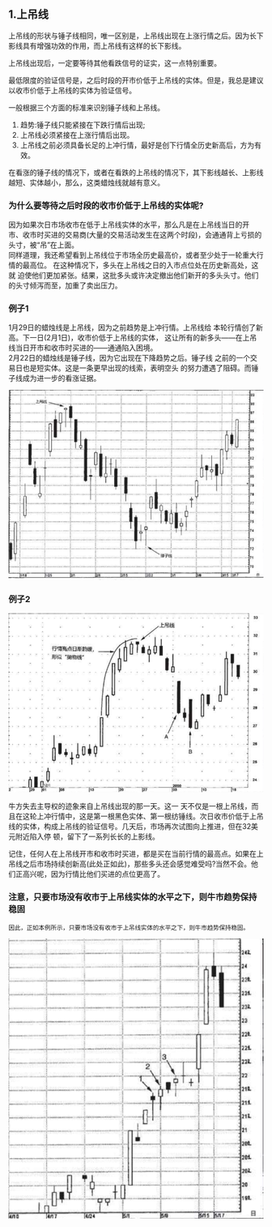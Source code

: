 ## 1.上吊线
上吊线的形状与锤子线相同，唯一区别是，上吊线出现在上涨行情之后。因为长下影线具有增强功效的作用，而上吊线有这样的长下影线。

上吊线出现后，一定要等待其他看跌信号的证实，这一点特别重要。

最低限度的验证信号是，之后时段的开市价低于上吊线的实体。但是，我总是建议以收市价低于上吊线的实体为验证信号。

一般根据三个方面的标准来识别锤子线和上吊线。
1. 趋势:锤子线只能紧接在下跌行情后出现;
2. 上吊线必须紧接在上涨行情后出现。
3. 上吊线之前必须具备长足的上冲行情，最好是创下行情全历史新高后，方为有效。

在看涨的锤子线的情况下，或者在看跌的上吊线的情况下，其下影线越长、上影线越短、实体越小，那么，这类蜡烛线就越有意义。

### 为什么要等待之后时段的收市价低于上吊线的实体呢?
因为如果次日市场收市在低于上吊线实体的水平，那么凡是在上吊线当日的开 市、收市时买进的交易商(大量的交易活动发生在这两个时段)，会通通背上亏损的头寸，被“吊”在上面。<br/>同样道理，我还希望看到上吊线位于市场全历史最高价，或者至少处于一轮重大行情的最高位。 在这种情况下，多头在上吊线之日的入市点位处在历史新高处，这就 迫使他们更加紧张。结果，这批多头或许决定撤出他们新开的多头头寸。他们的头寸倾泻而至，加重了卖出压力。

### 例子1
1月29日的蜡烛线是上吊线，因为之前趋势是上冲行情。上吊线给 本轮行情创了新高。下一日(2月1日)，收市价低于上吊线的实体， 这让所有的新多头——在上吊线当日开市和收市时买进的——通通陷入困境。<br/>
2月22日的蜡烛线是锤子线，因为它出现在下降趋势之后。锤子线 之前的一个交易日也是短实体。这是一条更早出现的线索，表明空头 的努力遭遇了阻碍。而锤子线成为进一步的看涨证据。

![alt text](./img/06-上吊线.png)

### 例子2
![alt text](img/06-上吊线2.png)

牛方失去主导权的迹象来自上吊线出现的那一天。这一 天不仅是一根上吊线，而且在这轮上冲行情中，这是第一根黑色实体、第一根纺锤线。次日收市价低于上吊线的实体，构成上吊线的验证信号。几天后，市场再次试图向上推进，但在32美元附近陷入停 顿，留下了一系列长长的上影线。

记住，任何人在上吊线开市和收市时买进，都是买在当前行情的最高点。如果在上吊线之后市场持续创新高(此处正如此)，那些多头还会感觉难受吗?当然不会。他们正高兴呢，因为行情比他们买进的点位更高了。

### 注意，只要市场没有收市于上吊线实体的水平之下，则牛市趋势保持稳固
`因此，正如本例所示，只要市场没有收市于上吊线实体的水平之下，则牛市趋势保持稳固。`

![alt text](img/06-上吊线3.png)
